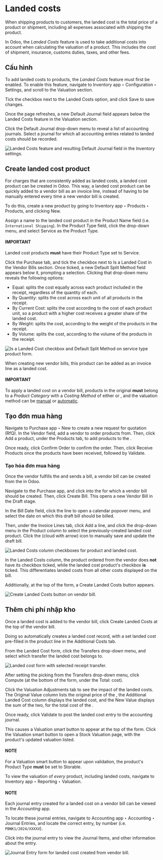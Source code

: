 # Landed costs

When shipping products to customers, the landed cost is the total price of a product or shipment,
including all expenses associated with shipping the product.

In Odoo, the *Landed Costs* feature is used to take additional costs into account when calculating
the valuation of a product. This includes the cost of shipment, insurance, customs duties, taxes,
and other fees.

## Cấu hình

To add landed costs to products, the *Landed Costs* feature must first be enabled. To enable this
feature, navigate to Inventory app ‣ Configuration ‣ Settings, and scroll to
the Valuation section.

Tick the checkbox next to the Landed Costs option, and click Save to save
changes.

Once the page refreshes, a new Default Journal field appears below the Landed
Costs feature in the Valuation section.

Click the Default Journal drop-down menu to reveal a list of accounting journals. Select
a journal for which all accounting entries related to landed costs should be recorded.

![Landed Costs feature and resulting Default Journal field in the Inventory settings.](applications/inventory_and_mrp/inventory/product_management/inventory_valuation/landed_costs/integrating-landed-costs-enabled-setting.png)

## Create landed cost product

For charges that are consistently added as landed costs, a landed cost product can be created in
Odoo. This way, a landed cost product can be quickly added to a vendor bill as an invoice line,
instead of having to be manually entered every time a new vendor bill is created.

To do this, create a new product by going to Inventory app ‣ Products ‣
Products, and clicking New.

Assign a name to the landed cost product in the Product Name field (i.e. `International
Shipping`). In the Product Type field, click the drop-down menu, and select
Service as the Product Type.

#### IMPORTANT
Landed cost products **must** have their Product Type set to Service.

Click the Purchase tab, and tick the checkbox next to Is a Landed Cost in
the Vendor Bills section. Once ticked, a new Default Split Method field
appears below it, prompting a selection. Clicking that drop-down menu reveals the following options:

- Equal: splits the cost equally across each product included in the receipt, regardless
  of the quantity of each.
- By Quantity: splits the cost across each unit of all products in the receipt.
- By Current Cost: splits the cost according to the cost of each product unit, so a
  product with a higher cost receives a greater share of the landed cost.
- By Weight: splits the cost, according to the weight of the products in the receipt.
- By Volume: splits the cost, according to the volume of the products in the receipt.

![Is a Landed Cost checkbox and Default Split Method on service type product form.](applications/inventory_and_mrp/inventory/product_management/inventory_valuation/landed_costs/integrating-landed-costs-landed-cost-product.png)

When creating new vendor bills, this product can be added as an invoice line as a landed cost.

#### IMPORTANT
To apply a landed cost on a vendor bill, products in the original  **must** belong to a
*Product Category* with a *Costing Method* of either  or , and the valuation method
can be [manual](using_inventory_valuation.md) or [automatic](inventory_valuation_config.md).

## Tạo đơn mua hàng

Navigate to Purchase app ‣ New to create a new request for quotation (RfQ). In
the Vendor field, add a vendor to order products from. Then, click Add a
product, under the Products tab, to add products to the .

Once ready, click Confirm Order to confirm the order. Then, click Receive
Products once the products have been received, followed by Validate.

### Tạo hóa đơn mua hàng

Once the vendor fulfills the  and sends a bill, a vendor bill can be created from the  in
Odoo.

Navigate to the Purchase app, and click into the  for which a vendor bill
should be created. Then, click Create Bill. This opens a new Vendor Bill in
the Draft stage.

In the Bill Date field, click the line to open a calendar popover menu, and select the
date on which this draft bill should be billed.

Then, under the Invoice Lines tab, click Add a line, and click the drop-down
menu in the Product column to select the previously-created landed cost product. Click
the <i class="fa fa-cloud-upload"></i> (cloud with arrow) icon to manually save and update the
draft bill.

![Landed Costs column checkboxes for product and landed cost.](applications/inventory_and_mrp/inventory/product_management/inventory_valuation/landed_costs/integrating-landed-costs-checkboxes.png)

In the Landed Costs column, the product ordered from the vendor does **not** have its
checkbox ticked, while the landed cost product's checkbox **is** ticked. This differentiates landed
costs from all other costs displayed on the bill.

Additionally, at the top of the form, a Create Landed Costs button appears.

![Create Landed Costs button on vendor bill.](applications/inventory_and_mrp/inventory/product_management/inventory_valuation/landed_costs/integrating-landed-costs-create-button.png)

## Thêm chi phí nhập kho

Once a landed cost is added to the vendor bill, click Create Landed Costs at the top of
the vendor bill.

Doing so automatically creates a landed cost record, with a set landed cost pre-filled in the
product line in the Additional Costs tab.

From the Landed Cost form, click the Transfers drop-down menu, and select
which transfer the landed cost belongs to.

![Landed cost form with selected receipt transfer.](applications/inventory_and_mrp/inventory/product_management/inventory_valuation/landed_costs/integrating-landed-costs-transfers-menu.png)

After setting the picking from the Transfers drop-down menu, click Compute
(at the bottom of the form, under the Total: cost).

Click the Valuation Adjustments tab to see the impact of the landed costs. The
Original Value column lists the original price of the , the Additional
Landed Cost column displays the landed cost, and the New Value displays the sum of the
two, for the total cost of the .

Once ready, click Validate to post the landed cost entry to the accounting journal.

This causes a Valuation smart button to appear at the top of the form. Click the
Valuation smart button to open a Stock Valuation page, with the product's
updated valuation listed.

#### NOTE
For a Valuation smart button to appear upon validation, the product's
Product Type **must** be set to Storable.

To view the valuation of *every* product, including landed costs, navigate to
Inventory app ‣ Reporting ‣ Valuation.

#### NOTE
Each journal entry created for a landed cost on a vendor bill can be viewed in the *Accounting*
app.

To locate these journal entries, navigate to Accounting app ‣ Accounting ‣
Journal Entries, and locate the correct entry, by number (i.e. `PBNK1/2024/XXXXX`).

Click into the journal entry to view the Journal Items, and other information about
the entry.

![Journal Entry form for landed cost created from vendor bill.](applications/inventory_and_mrp/inventory/product_management/inventory_valuation/landed_costs/integrating-landed-costs-journal-entry.png)
